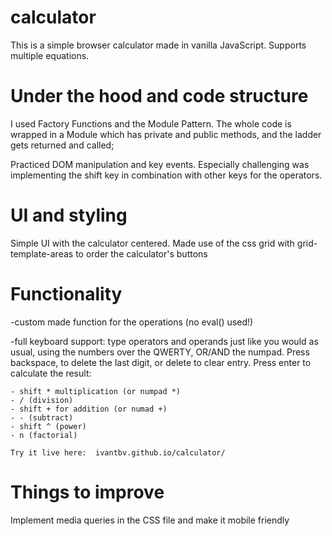 # calculator

This is a simple browser calculator made in vanilla JavaScript. Supports multiple equations.

# Under the hood and code structure

I used Factory Functions and the Module Pattern. The whole code is wrapped in a Module which has private and public methods, and the ladder gets returned and called;

Practiced DOM manipulation and key events. Especially challenging was implementing the shift key in combination with other keys for the operators.

# UI and styling

Simple UI with the calculator centered. Made use of the css grid with grid-template-areas to order the calculator's buttons

# Functionality

-custom made function for the operations (no eval() used!)

-full keyboard support: type operators and operands just like
you would as usual, using the numbers over the QWERTY, OR/AND the numpad. Press backspace, to delete the last digit, or delete to clear 
entry. Press enter to calculate the result:

    - shift * multiplication (or numpad *)
    - / (division)
    - shift + for addition (or numad +)
    - - (subtract)
    - shift ^ (power) 
    - n (factorial)

    Try it live here:  ivantbv.github.io/calculator/ 

# Things to improve
Implement media queries in the CSS file and make it mobile friendly
